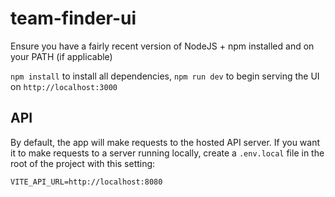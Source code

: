 # team-finder-ui
Ensure you have a fairly recent version of NodeJS + npm installed and on your PATH (if applicable)

`npm install` to install all dependencies, `npm run dev` to begin serving the UI on `http://localhost:3000`

## API

By default, the app will make requests to the hosted API server. If you want it to make requests to a server running locally, create a `.env.local` file in the root of the project with this setting:

```
VITE_API_URL=http://localhost:8080
```
